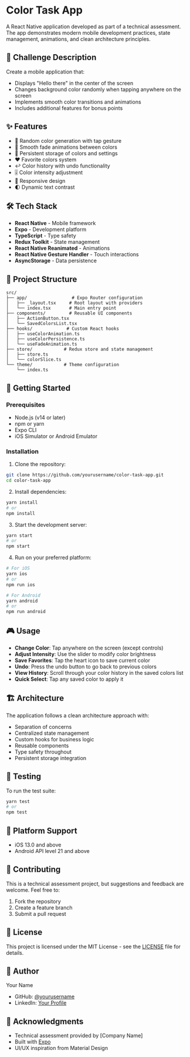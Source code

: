 # Color Task App

A React Native application developed as part of a technical assessment. The app demonstrates modern mobile development practices, state management, animations, and clean architecture principles.

## 🎯 Challenge Description

Create a mobile application that:
- Displays "Hello there" in the center of the screen
- Changes background color randomly when tapping anywhere on the screen
- Implements smooth color transitions and animations
- Includes additional features for bonus points

## ✨ Features

- 🎨 Random color generation with tap gesture
- 🔄 Smooth fade animations between colors
- 💾 Persistent storage of colors and settings
- ❤️ Favorite colors system
- ↩️ Color history with undo functionality
- 🎚️ Color intensity adjustment
- 📱 Responsive design
- 🌓 Dynamic text contrast

## 🛠 Tech Stack

- **React Native** - Mobile framework
- **Expo** - Development platform
- **TypeScript** - Type safety
- **Redux Toolkit** - State management
- **React Native Reanimated** - Animations
- **React Native Gesture Handler** - Touch interactions
- **AsyncStorage** - Data persistence

## 📁 Project Structure

```
src/
├── app/                 # Expo Router configuration
│   ├── _layout.tsx     # Root layout with providers
│   └── index.tsx       # Main entry point
├── components/         # Reusable UI components
│   ├── ActionButton.tsx
│   └── SavedColorsList.tsx
├── hooks/             # Custom React hooks
│   ├── useColorAnimation.ts
│   ├── useColorPersistence.ts
│   └── useFadeAnimation.ts
├── store/            # Redux store and state management
│   ├── store.ts
│   └── colorSlice.ts
└── theme/            # Theme configuration
    └── index.ts
```

## 🚀 Getting Started

### Prerequisites

- Node.js (v14 or later)
- npm or yarn
- Expo CLI
- iOS Simulator or Android Emulator

### Installation

1. Clone the repository:
```bash
git clone https://github.com/yourusername/color-task-app.git
cd color-task-app
```

2. Install dependencies:
```bash
yarn install
# or
npm install
```

3. Start the development server:
```bash
yarn start
# or
npm start
```

4. Run on your preferred platform:
```bash
# For iOS
yarn ios
# or
npm run ios

# For Android
yarn android
# or
npm run android
```

## 🎮 Usage

- **Change Color**: Tap anywhere on the screen (except controls)
- **Adjust Intensity**: Use the slider to modify color brightness
- **Save Favorites**: Tap the heart icon to save current color
- **Undo**: Press the undo button to go back to previous colors
- **View History**: Scroll through your color history in the saved colors list
- **Quick Select**: Tap any saved color to apply it

## 🏗 Architecture

The application follows a clean architecture approach with:
- Separation of concerns
- Centralized state management
- Custom hooks for business logic
- Reusable components
- Type safety throughout
- Persistent storage integration

## 🧪 Testing

To run the test suite:
```bash
yarn test
# or
npm test
```

## 📱 Platform Support

- iOS 13.0 and above
- Android API level 21 and above

## 🤝 Contributing

This is a technical assessment project, but suggestions and feedback are welcome. Feel free to:
1. Fork the repository
2. Create a feature branch
3. Submit a pull request

## 📄 License

This project is licensed under the MIT License - see the [LICENSE](LICENSE) file for details.

## 👤 Author

Your Name
- GitHub: [@yourusername](https://github.com/yourusername)
- LinkedIn: [Your Profile](https://linkedin.com/in/yourprofile)

## 🙏 Acknowledgments

- Technical assessment provided by [Company Name]
- Built with [Expo](https://expo.dev/)
- UI/UX inspiration from Material Design

